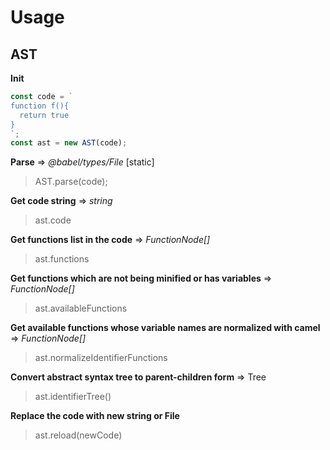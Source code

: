 # Usage

## AST

**Init**

```js
const code = `
function f(){
  return true
}
`;
const ast = new AST(code);
```

**Parse** => _@babel/types/File_ [static]

> AST.parse(code);

**Get code string** => _string_

> ast.code

**Get functions list in the code** => _FunctionNode[]_

> ast.functions

**Get functions which are not being minified or has variables** => _FunctionNode[]_

> ast.availableFunctions

**Get available functions whose variable names are normalized with camel** => _FunctionNode[]_

> ast.normalizeIdentifierFunctions

**Convert abstract syntax tree to parent-children form** => Tree

> ast.identifierTree()

**Replace the code with new string or File**

> ast.reload(newCode)
